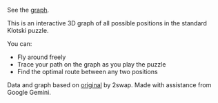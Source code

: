 See the [graph](https://boxx31.github.io/klotski-viewer).

This is an interactive 3D graph of all possible positions in the standard Klotski puzzle.

You can:
- Fly around freely
- Trace your path on the graph as you play the puzzle
- Find the optimal route between any two positions

Data and graph based on [original]([original](https://github.com/2swap/Klotski-Webpage)) by 2swap.
Made with assistance from Google Gemini.
